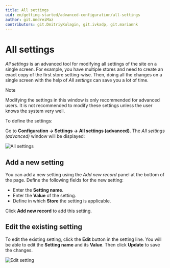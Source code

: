 ```yaml
---
title: All settings
uid: en/getting-started/advanced-configuration/all-settings
author: git.AndreiMaz
contributors: git.DmitriyKulagin, git.ivkadp, git.mariannk
---
```


# All settings

*All settings* is an advanced tool for modifying all settings of the site on a single screen. For example, you have multiple stores and need to create an exact copy of the first store setting-wise. Then, doing all the changes on a single screen with the help of *All settings* can save you a lot of time.

> [!NOTE]
>
> Modifying the settings in this window is only recommended for advanced users. It is not recommended to modify these settings unless the user knows the system very well.

To define the settings:

Go to **Configuration → Settings → All settings (advanced)**. The *All settings (advanced)* window will be displayed:

![All settings](_static/all-settings/allsettings.png)

## Add a new setting 

You can add a new setting using the *Add new record* panel at the bottom of the page. Define the following fields for the new setting:

* Enter the **Setting name**.
* Enter the **Value** of the setting.
* Define in which **Store** the setting is applicable.

Click **Add new record** to add this setting.

## Edit the existing setting

To edit the existing setting, click the **Edit** button in the setting line. You will be able to edit the **Setting name** and its **Value**. Then click **Update** to save the changes.

![Edit setting](_static/all-settings/edit.jpg)

